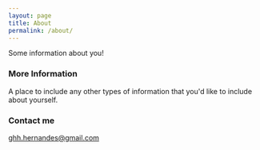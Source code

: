 ```yaml
---
layout: page
title: About
permalink: /about/
---
```


Some information about you!

### More Information

A place to include any other types of information that you'd like to include about yourself.

### Contact me

[ghh.hernandes@gmail.com](mailto:ghh.hernandes@gmail.com)
